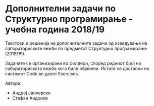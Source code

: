 # Дополнителни задачи по Структурно програмирање - учебна година 2018/19

Текстови и решенија на дополнителните задачи од изведување на лабораториските вежби по предметот Структурно програмирање (2018/19).

Задачите се организирани во фолдери, според редниот број на лабораториската вежба кога биле објавени. Истите се достапни на системот Code во делот Exercises.

Автори:

- Андреј Јанчевски
- Стефан Андонов